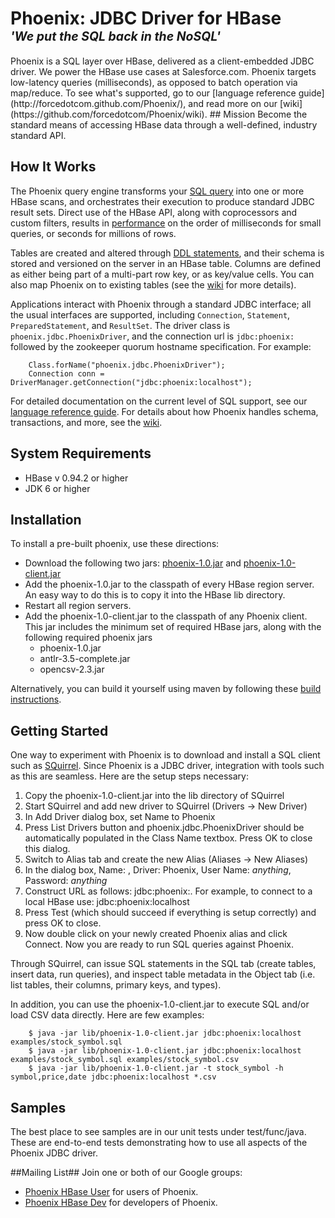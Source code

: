 <h1>Phoenix: JDBC Driver for HBase<br />
<em><sup><sup>'We put the SQL back in the NoSQL'</sup></sup></em></h1>
Phoenix is a SQL layer over HBase, delivered as a client-embedded JDBC driver. We power the HBase use cases at Salesforce.com. Phoenix targets low-latency queries (milliseconds), as opposed to batch operation via map/reduce. To see what's supported, go to our [language reference guide](http://forcedotcom.github.com/Phoenix/), and read more on our [wiki](https://github.com/forcedotcom/Phoenix/wiki).
## Mission
Become the standard means of accessing HBase data through a well-defined, industry standard API.

## How It Works ##

The Phoenix query engine transforms your [SQL query](http://forcedotcom.github.com/Phoenix/#select) into one or more HBase scans, and orchestrates their execution to produce standard JDBC result sets. Direct use of the HBase API, along with coprocessors and custom filters, results in [performance](https://github.com/forcedotcom/Phoenix/wiki/Performance) on the order of milliseconds for small queries, or seconds for millions of rows. 

Tables are created and altered through [DDL statements](http://forcedotcom.github.com/Phoenix/#create), and their schema is stored and versioned on the server in an HBase table. Columns are defined as either being part of a multi-part row key, or as key/value cells. You can also map Phoenix on to existing tables (see the [wiki](https://github.com/forcedotcom/Phoenix/wiki) for more details).

Applications interact with Phoenix through a standard JDBC interface; all the usual interfaces are supported, including `Connection`, `Statement`, `PreparedStatement`, and `ResultSet`. The driver class is `phoenix.jdbc.PhoenixDriver`, and the connection url is `jdbc:phoenix:` followed by the zookeeper quorum hostname specification. For example:

        Class.forName("phoenix.jdbc.PhoenixDriver");
        Connection conn = DriverManager.getConnection("jdbc:phoenix:localhost");

For detailed documentation on the current level of SQL support, see our [language reference guide](http://forcedotcom.github.com/Phoenix/). For details about how Phoenix handles schema, transactions, and more, see the [wiki](https://github.com/forcedotcom/Phoenix/wiki).

## System Requirements ##
* HBase v 0.94.2 or higher
* JDK 6 or higher

## Installation ##
To install a pre-built phoenix, use these directions:

* Download the following two jars: [phoenix-1.0.jar](http://forcedotcom.github.com/Phoenix/lib/phoenix-1.0.jar) and [phoenix-1.0-client.jar](http://forcedotcom.github.com/Phoenix/lib/phoenix-1.0-client.jar)
* Add the phoenix-1.0.jar to the classpath of every HBase region server. An easy way to do this is to copy it into the HBase lib directory.
* Restart all region servers.
* Add the phoenix-1.0-client.jar to the classpath of any Phoenix client. This jar includes the minimum set of required HBase jars, along with the following required phoenix jars
    * phoenix-1.0.jar
    * antlr-3.5-complete.jar
    * opencsv-2.3.jar

Alternatively, you can build it yourself using maven by following these [build instructions](https://github.com/forcedotcom/Phoenix/wiki#wiki-building).

## Getting Started ##
One way to experiment with Phoenix is to download and install a SQL client such as [SQuirrel](http://squirrel-sql.sourceforge.net/). Since Phoenix is a JDBC driver, integration with tools such as this are seamless. Here are the setup steps necessary:

1. Copy the phoenix-1.0-client.jar into the lib directory of SQuirrel
2. Start SQuirrel and add new driver to SQuirrel (Drivers -> New Driver)
3. In Add Driver dialog box, set Name to Phoenix
4. Press List Drivers button and phoenix.jdbc.PhoenixDriver should be automatically populated in the Class Name textbox. Press OK to close this dialog.
5. Switch to Alias tab and create the new Alias (Aliases -> New Aliases)
6. In the dialog box, Name: <any name>, Driver: Phoenix, User Name: _anything_, Password: _anything_
7. Construct URL as follows: jdbc:phoenix:<zookeeper quorum server>. For example, to connect to a local HBase use: jdbc:phoenix:localhost
8. Press Test (which should succeed if everything is setup correctly) and press OK to close.
9. Now double click on your newly created Phoenix alias and click Connect. Now you are ready to run SQL queries against Phoenix.

Through SQuirrel, can issue SQL statements in the SQL tab (create tables, insert data, run queries), and inspect table metadata in the Object tab (i.e. list tables, their columns, primary keys, and types).

In addition, you can use the phoenix-1.0-client.jar to execute SQL and/or load CSV data directly. Here are few examples:

        $ java -jar lib/phoenix-1.0-client.jar jdbc:phoenix:localhost examples/stock_symbol.sql
        $ java -jar lib/phoenix-1.0-client.jar jdbc:phoenix:localhost examples/stock_symbol.sql examples/stock_symbol.csv
        $ java -jar lib/phoenix-1.0-client.jar -t stock_symbol -h symbol,price,date jdbc:phoenix:localhost *.csv
        
## Samples ##
The best place to see samples are in our unit tests under test/func/java. These are end-to-end tests demonstrating how to use all aspects of the Phoenix JDBC driver. 

##Mailing List##
Join one or both of our Google groups:

* [Phoenix HBase User](https://groups.google.com/forum/#!forum/phoenix-hbase-user) for users of Phoenix.
* [Phoenix HBase Dev](https://groups.google.com/forum/#!forum/phoenix-hbase-dev) for developers of Phoenix.
